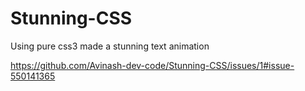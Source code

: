 # Stunning-CSS
Using pure css3 made a stunning text animation

https://github.com/Avinash-dev-code/Stunning-CSS/issues/1#issue-550141365


